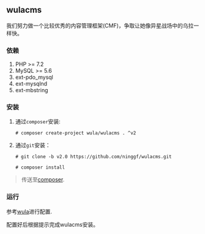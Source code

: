 ## wulacms

我们努力做一个比较优秀的内容管理框架(CMF)，争取让她像异星战场中的乌拉一样快。

### 依赖

1. PHP >= 7.2
2. MySQL >= 5.6
3. ext-pdo_mysql
4. ext-mysqlnd
5. ext-mbstring

### 安装

1. 通过`composer`安装: 

    `# composer create-project wula/wulacms . ^v2`

2. 通过`git`安装：
    
    `# git clone -b v2.0 https://github.com/ninggf/wulacms.git`
    
    `# composer install`
  
> 传送至[composer](https://getcomposer.org/).

  
### 运行

参考[wula](https://github.com/ninggf/wula/tree/v2.0)进行配置.

配置好后根据提示完成wulacms安装。
